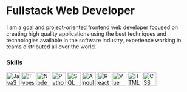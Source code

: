 Fullstack Web Developer
=====================================================================================================================================
<p align="left">
I am a goal and project-oriented frontend web developer focused on creating high quality applications using the best techniques and technologies available in the software industry, experience working in teams distributed all over the world. 
</p>

### Skills

<p align="left">
	<img src="https://github.com/jhonnovax/jhonnovax/blob/main/assets/javascript-icon.svg" width="36" height="36" alt="JavaScript" />
	<img src="https://github.com/jhonnovax/jhonnovax/blob/main/assets/typescript-icon.svg" width="36" height="36" alt="Typescript" />
	<img src="https://github.com/jhonnovax/jhonnovax/blob/main/assets/node-icon.svg" width="36" height="36" alt="Node" />
	<img src="https://github.com/jhonnovax/jhonnovax/blob/main/assets/python-icon.svg" width="36" height="36" alt="Python" />
	<img src="https://github.com/jhonnovax/jhonnovax/blob/main/assets/sql-icon.svg" width="36" height="36" alt="SQL" />
	<img src="https://github.com/jhonnovax/jhonnovax/blob/main/assets/angular-icon.svg" width="36" height="36" alt="Angular" />
	<img src="https://github.com/jhonnovax/jhonnovax/blob/main/assets/react-icon.svg" width="36" height="36" alt="React" />
	<img src="https://github.com/jhonnovax/jhonnovax/blob/main/assets/vue-icon.svg" width="36" height="36" alt="Vue" />
	<img src="https://github.com/jhonnovax/jhonnovax/blob/main/assets/html-icon.svg" width="36" height="36" alt="HTML" />
	<img src="https://github.com/jhonnovax/jhonnovax/blob/main/assets/css-icon.svg" width="36" height="36" alt="CSS" />
</p>
